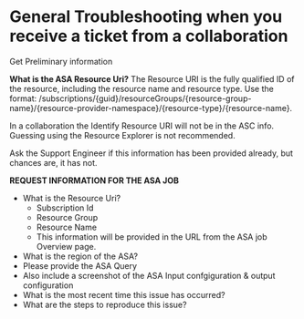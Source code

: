 # General Troubleshooting when you receive a ticket from a collaboration
Get Preliminary information

**What is the ASA Resource Uri?** 
The Resource URI is the fully qualified ID of the resource, including the resource name and resource type. Use the format: 
/subscriptions/{guid}/resourceGroups/{resource-group-name}/{resource-provider-namespace}/{resource-type}/{resource-name}. 

   In a collaboration the Identify Resource URI will not be in the ASC info.  Guessing using the Resource Explorer is not recommended. 

   Ask the Support Engineer if this information has been provided already, but chances are, it has not. 
 
**REQUEST INFORMATION FOR THE ASA JOB**
- What is the Resource Uri?
   - Subscription Id
   - Resource Group
   - Resource Name
   - This information will be provided in the URL from the ASA job Overview page.
- What is the region of the ASA? 
- Please provide the ASA Query
- Also include a screenshot of the ASA Input confgiguration & output configuration
- What is the most recent time this issue has occurred?
- What are the steps to reproduce this issue?